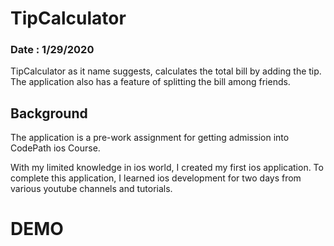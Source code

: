 # TipCalculator
### Date : 1/29/2020

TipCalculator as it name suggests, calculates the total bill by adding the tip. The application also has a feature of splitting the bill among friends. 

## Background
The application is a pre-work assignment for getting admission into CodePath ios Course. 

With my limited knowledge in ios world, I created my first ios application. To complete this application, I learned ios development for two days from various youtube channels and tutorials.

# DEMO


